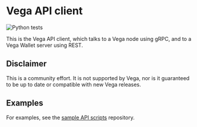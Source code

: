 # Vega API client

![Python tests](https://github.com/vegaprotocol/api-clients/workflows/Python%20tests/badge.svg?branch=master)

This is the Vega API client, which talks to a Vega node using gRPC, and to a Vega Wallet server using REST.

## Disclaimer

This is a community effort. It is not supported by Vega, nor is it guaranteed
to be up to date or compatible with new Vega releases.

## Examples

For examples, see the [sample API scripts](https://github.com/vegaprotocol/sample-api-scripts/) repository.
